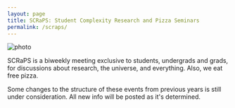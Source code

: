 ```yaml
---
layout: page
title: SCRaPS: Student Complexity Research and Pizza Seminars
permalink: /scraps/
---
```


![photo](https://pbs.twimg.com/profile_banners/1931116441/1503791348/1500x500)

SCRaPS is a biweekly meeting exclusive to students, undergrads and grads, for discussions about research, the universe, and everything. Also, we eat free pizza.

Some changes to the structure of these events from previous years is still under consideration. All new info will be posted as it's determined.
